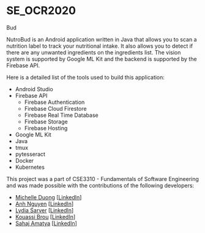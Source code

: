 # SE_OCR2020
Bud

NutroBud is an Android application written in Java that allows you to scan a nutrition label to track your nutritional intake. It also allows you to detect if there are any unwanted ingredients on the ingredients list. The vision system is supported by Google ML Kit and the backend is supported by the Firebase API. 

Here is a detailed list of the tools used to build this application:
* Android Studio
* Firebase API
  * Firebase Authentication
  * Firebase Cloud Firestore
  * Firebase Real Time Database
  * Firebase Storage
  * Firebase Hosting
* Google ML Kit
* Java
* tmux
* pytesseract
* Docker
* Kubernetes



This project was a part of CSE3310 - Fundamentals of Software Engineering and was made possible with the contributions of the following developers:
* [Michelle Duong](https://github.com/mduong05) [[LinkedIn](https://www.linkedin.com/in/michelle-duong-5ba603a3)]
* [Anh Nguyen](https://github.com/inewins) [[LinkedIn](https://www.linkedin.com/in/anh-h-nguyen)]
* [Lydia Sarver](https://github.com/WorkHarder25) [[LinkedIn](https://www.linkedin.com/in/lydiasarver)]
* [Kouassi Brou](https://github.com/Kouassi-web) [[LinkedIn](https://www.linkedin.com/in/kouassi-brou-614b5a130)]
* [Sahaj Amatya](https://github.com/sahajamatya) [[LinkedIn](https://www.linkedin.com/in/sahajamatya)]
